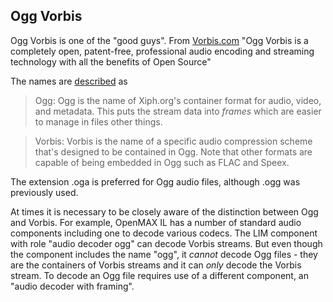
##  Ogg Vorbis 


Ogg Vorbis is one of the "good guys". From [Vorbis.com](http://www.vorbis.com/) "Ogg Vorbis is a completely open, patent-free, professional audio encoding and
streaming technology with all the benefits of Open Source"


The names are [described](http://www.vorbis.com/faq/#what) as


   > 

> Ogg:
Ogg is the name of Xiph.org's container format for audio, video, and metadata.
This puts the stream data into _frames_ which are easier to manage in
files other things.


> Vorbis:
Vorbis is the name of a specific audio compression scheme that's designed to be
contained in Ogg. Note that other formats are capable of being embedded in
Ogg such as FLAC and Speex.




The extension .oga is preferred for Ogg audio files, although .ogg was previously used.


At times it is necessary to be closely aware of the distinction between Ogg and Vorbis.
For example, OpenMAX IL has a number of standard audio components including one to decode
various codecs. The LIM component with role "audio decoder ogg"
can decode Vorbis streams.
But even though the component includes the name "ogg", it _cannot_ decode
Ogg files -
they are the containers of Vorbis streams and it can _only_ decode the Vorbis stream.
To decode an Ogg file requires
use of a different component, an "audio decoder with framing".
